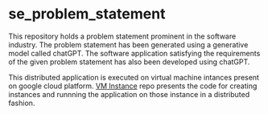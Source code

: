 # se_problem_statement

This repository holds a problem statement prominent in the software industry. The problem statement has been generated using a generative model called chatGPT. The software application satisfying the requirements of the given problem statement has also been developed using chatGPT.

This distributed application is executed on virtual machine intances present on google cloud platform. [VM Instance](https://github.com/Saksham4796/vm_for_se_problem) repo presents the code for creating instances and runnning the application on those instance in a distributed fashion.
